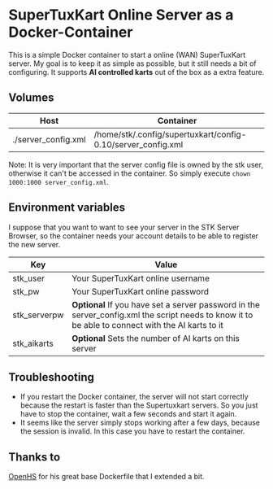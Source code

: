 # SuperTuxKart Online Server as a Docker-Container 
This is a simple Docker container to start a online (WAN) SuperTuxKart server.
My goal is to keep it as simple as possible, but it still needs a bit of configuring.
It supports **AI controlled karts** out of the box as a extra feature. 

## Volumes
| Host                | Container                                                    |
|---------------------|--------------------------------------------------------------|
| ./server_config.xml | /home/stk/.config/supertuxkart/config-0.10/server_config.xml |

Note: It is very important that the server config file is owned by the stk user, otherwise it can't be accessed in the container. So simply execute `chown 1000:1000 server_config.xml`.

## Environment variables
I suppose that you want to want to see your server in the STK Server Browser, so the container needs your account details to be able to register the new server.

| Key          | Value                                                                                                                                |
|--------------|--------------------------------------------------------------------------------------------------------------------------------------|
| stk_user     | Your SuperTuxKart online username                                                                                                    |
| stk_pw       | Your SuperTuxKart online password                                                                                                    |
| stk_serverpw | **Optional** If you have set a server password in the server_config.xml the script needs to know it to be able to connect with the AI karts to it |
| stk_aikarts | **Optional** Sets the number of AI karts on this server|

## Troubleshooting
- If you restart the Docker container, the server will not start correctly because the restart is faster than the Supertuxkart servers. So you just have to stop the container, wait a few seconds and start it again.
- It seems like the server simply stops working after a few days, because the session is invalid. In this case you have to restart the container.
## Thanks to 
[OpenHS](https://github.com/openhs/docker-supertuxkart-server) for his great base Dockerfile that I extended a bit.
